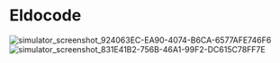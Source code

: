 # Eldocode

![simulator_screenshot_924063EC-EA90-4074-B6CA-6577AFE746F6](https://user-images.githubusercontent.com/78022759/122667310-d7d33f00-d1ba-11eb-817d-edc97456b59c.png)
![simulator_screenshot_831E41B2-756B-46A1-99F2-DC615C78FF7E](https://user-images.githubusercontent.com/78022759/122667312-dace2f80-d1ba-11eb-9787-f9775bd69f24.png)
